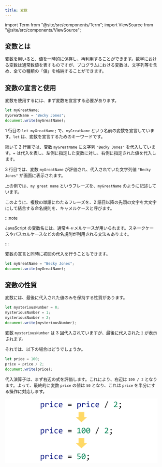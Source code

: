 ```yaml
---
title: 変数
---
```


import Term from "@site/src/components/Term";
import ViewSource from "@site/src/components/ViewSource";

## <Term type="javascriptVariable">変数</Term>とは

<p><Term type="javascriptVariable">変数</Term>を用いると、<Term type="javascriptValue">値</Term>を一時的に保存し、再利用することができます。数学における変数は通常数値を表すものですが、プログラムにおける<Term type="javascriptVariable">変数</Term>は、<Term type="javascriptString">文字列</Term>等を含め、全ての種類の「<Term type="javascriptValue">値</Term>」を格納することができます。</p>

## <Term type="javascriptVariable">変数</Term>の宣言と使用

<p><Term type="javascriptVariable">変数</Term>を使用するには、まず<Term type="javascriptVariable">変数</Term>を<Term strong type="javascriptDeclaration">宣言</Term>する必要があります。</p>

```javascript title="script.js"
let myGreatName;
myGreatName = "Becky Jones";
document.write(myGreatName);
```

1 行目の `let myGreatName;` で、`myGreatName` という名前の<Term type="javascriptVariable">変数</Term>を<Term type="javascriptDeclaration">宣言</Term>しています。`let` は、<Term type="javascriptVariable">変数</Term>を<Term type="javascriptDeclaration">宣言</Term>するためのキーワードです。

続いて 2 行目では、<Term type="javascriptVariable">変数</Term> `myGreatName` に文字列 `"Becky Jones"` を<Term strong type="javascriptAssignment">代入</Term>しています。`=` は<Term type="javascriptAssignment">代入</Term>を表し、左側に指定した<Term type="javascriptVariable">変数</Term>に対し、右側に指定された<Term type="javascriptValue">値</Term>を<Term type="javascriptAssignment">代入</Term>します。

3 行目では、<Term type="javascriptVariable">変数</Term> `myGreatName` が<Term type="javascriptVariable">評価</Term>され、<Term type="javascriptAssignment">代入</Term>されていた<Term type="javascriptString">文字列</Term><Term type="javascriptValue">値</Term> `"Becky Jones"` が画面に表示されます。

上の例では、`my great name` というフレーズを、`myGreatName` のように記述しています。

このように、複数の単語にわたるフレーズを、2 語目以降の先頭の文字を大文字にして結合する命名規則を、<Term strong type="camelCase">キャメルケース</Term>と呼びます。

:::note

<p><Term type="javascript">JavaScript</Term> の<Term type="javascriptVariable">変数</Term>名には、通常<Term type="camelCase">キャメルケース</Term>が用いられます。<Term type="snakeCase">スネークケース</Term>や<Term type="pascalCase">パスカルケース</Term>などの命名規則が利用される文法もあります。</p>
:::

<p><Term type="javascriptVariable">変数</Term>の<Term type="javascriptDeclaration">宣言</Term>と同時に初回の<Term type="javascriptAssignment">代入</Term>を行うこともできます。</p>

```javascript title="script.js"
let myGreatName = "Becky Jones";
document.write(myGreatName);
```

## <Term type="javascriptVariable">変数</Term>の性質

<p><Term type="javascriptVariable">変数</Term>には、最後に<Term type="javascriptAssignment">代入</Term>された<Term type="javascriptValue">値</Term>のみを保持する性質があります。</p>

```javascript title="script.js"
let mysteriousNumber = 0;
mysteriousNumber = 1;
mysteriousNumber = 2;
document.write(mysteriousNumber);
```

変数 `mysteriousNumber` は 3 回<Term type="javascriptAssignment">代入</Term>されていますが、最後に<Term type="javascriptAssignment">代入</Term>された `2` が表示されます。

それでは、以下の場合はどうでしょうか。

```javascript title="script.js"
let price = 100;
price = price / 2;
document.write(price);
```

<ViewSource path="/docs/1-trial-session/05-variables/_samples/compound-assignment" />


<p><Term type="javascriptAssignment">代入</Term><Term type="javascriptOperator">演算子</Term>は、まず右辺の<Term type="javascriptExpression">式</Term>を<Term type="javascriptEvaluation">評価</Term>します。これにより、右辺は <code>100 / 2</code> となります。よって、最終的に<Term type="javascriptVariable">変数</Term> <code>price</code> の<Term type="javascriptValue">値</Term>は <code>50</code> となり、これは <code>price</code> を半分にする操作に対応します。</p>

![変数の再代入](./reassignment-evaluation.png)
